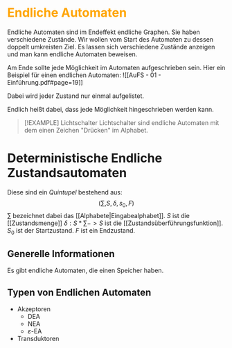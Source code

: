 # <font color = "orange">Endliche Automaten</font>
Endliche Automaten sind im Endeffekt endliche Graphen. 
Sie haben verschiedene Zustände. Wir wollen vom Start des Automaten zu dessen doppelt umkreisten Ziel.
Es lassen sich verschiedene Zustände anzeigen und man kann endliche Automaten beweisen.

Am Ende sollte jede Möglichkeit im Automaten aufgeschrieben sein.
Hier ein Beispiel für einen endlichen Automaten:
![[AuFS - 01 - Einführung.pdf#page=19]]

Dabei wird jeder Zustand nur einmal aufgelistet.

Endlich heißt dabei, dass jede Möglichkeit hingeschrieben werden kann.

>[!EXAMPLE] Lichtschalter
>Lichtschalter sind endliche Automaten mit dem einen Zeichen "Drücken" im Alphabet.

# Deterministische Endliche Zustandsautomaten
Diese sind ein *Quintupel* bestehend aus: 
$$
(\sum,S,\delta,s_0,F)
$$
$\sum$ bezeichnet dabei das [[Alphabete|Eingabealphabet]].
$S$ ist die [[Zustandsmenge]]
$\delta : S*\sum -> S$ ist die [[Zustandsüberführungsfunktion]].
$S_0$ ist der Startzustand.
$F$ ist ein Endzustand.

## Generelle Informationen
Es gibt endliche Automaten, die einen Speicher haben.

## Typen von Endlichen Automaten
- Akzeptoren
	- DEA
	- NEA
	- $\varepsilon$-EA
- Transduktoren